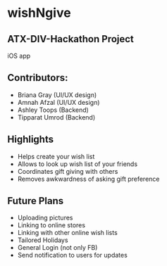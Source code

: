 # wishNgive

## ATX-DIV-Hackathon Project
iOS app 

## Contributors:
* Briana Gray (UI/UX design)
* Amnah Afzal (UI/UX design)
* Ashley Toops (Backend)
* Tipparat Umrod (Backend)

## Highlights
* Helps create your wish list
* Allows to look up wish list of your friends 
* Coordinates gift giving with others 
* Removes awkwardness of asking gift preference

## Future Plans
* Uploading pictures 
* Linking to online stores
* Linking with other online wish lists
* Tailored Holidays 
* General Login (not only FB) 
* Send notification to users for updates


